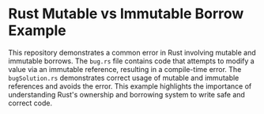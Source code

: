 # Rust Mutable vs Immutable Borrow Example

This repository demonstrates a common error in Rust involving mutable and immutable borrows.  The `bug.rs` file contains code that attempts to modify a value via an immutable reference, resulting in a compile-time error. The `bugSolution.rs` demonstrates correct usage of mutable and immutable references and avoids the error. This example highlights the importance of understanding Rust's ownership and borrowing system to write safe and correct code.